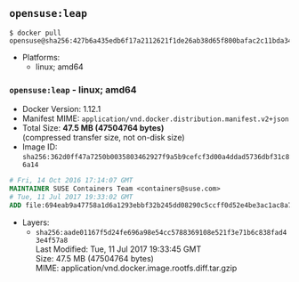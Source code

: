 ## `opensuse:leap`

```console
$ docker pull opensuse@sha256:427b6a435edb6f17a2112621f1de26ab38d65f800bafac2c11bda347f2afbc6e
```

-	Platforms:
	-	linux; amd64

### `opensuse:leap` - linux; amd64

-	Docker Version: 1.12.1
-	Manifest MIME: `application/vnd.docker.distribution.manifest.v2+json`
-	Total Size: **47.5 MB (47504764 bytes)**  
	(compressed transfer size, not on-disk size)
-	Image ID: `sha256:362d0ff47a7250b0035803462927f9a5b9cefcf3d00a4ddad5736dbf31c86a14`

```dockerfile
# Fri, 14 Oct 2016 17:14:07 GMT
MAINTAINER SUSE Containers Team <containers@suse.com>
# Tue, 11 Jul 2017 19:33:02 GMT
ADD file:694eab9a47758a1d6a1293ebbf32b245dd08290c5ccff0d52e4be3ac1ac8a7a0 in / 
```

-	Layers:
	-	`sha256:aade01167f5d24fe696a98e54cc5788369108e521f3e71b6c838fad43e4f57a8`  
		Last Modified: Tue, 11 Jul 2017 19:33:45 GMT  
		Size: 47.5 MB (47504764 bytes)  
		MIME: application/vnd.docker.image.rootfs.diff.tar.gzip
